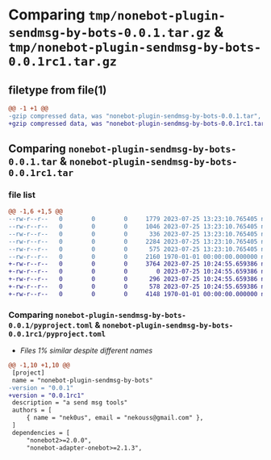 # Comparing `tmp/nonebot-plugin-sendmsg-by-bots-0.0.1.tar.gz` & `tmp/nonebot-plugin-sendmsg-by-bots-0.0.1rc1.tar.gz`

## filetype from file(1)

```diff
@@ -1 +1 @@
-gzip compressed data, was "nonebot-plugin-sendmsg-by-bots-0.0.1.tar", last modified: Tue Jul 25 13:23:22 2023, max compression
+gzip compressed data, was "nonebot-plugin-sendmsg-by-bots-0.0.1rc1.tar", last modified: Tue Jul 25 10:25:13 2023, max compression
```

## Comparing `nonebot-plugin-sendmsg-by-bots-0.0.1.tar` & `nonebot-plugin-sendmsg-by-bots-0.0.1rc1.tar`

### file list

```diff
@@ -1,6 +1,5 @@
--rw-r--r--   0        0        0     1779 2023-07-25 13:23:10.765405 nonebot-plugin-sendmsg-by-bots-0.0.1/README.md
--rw-r--r--   0        0        0     1046 2023-07-25 13:23:10.765405 nonebot-plugin-sendmsg-by-bots-0.0.1/nonebot_plugin_sendmsg_by_bots/__init__.py
--rw-r--r--   0        0        0      336 2023-07-25 13:23:10.765405 nonebot-plugin-sendmsg-by-bots-0.0.1/nonebot_plugin_sendmsg_by_bots/config.py
--rw-r--r--   0        0        0     2284 2023-07-25 13:23:10.765405 nonebot-plugin-sendmsg-by-bots-0.0.1/nonebot_plugin_sendmsg_by_bots/tools.py
--rw-r--r--   0        0        0      575 2023-07-25 13:23:10.765405 nonebot-plugin-sendmsg-by-bots-0.0.1/pyproject.toml
--rw-r--r--   0        0        0     2160 1970-01-01 00:00:00.000000 nonebot-plugin-sendmsg-by-bots-0.0.1/PKG-INFO
+-rw-r--r--   0        0        0     3764 2023-07-25 10:24:55.659386 nonebot-plugin-sendmsg-by-bots-0.0.1rc1/README.md
+-rw-r--r--   0        0        0        0 2023-07-25 10:24:55.659386 nonebot-plugin-sendmsg-by-bots-0.0.1rc1/nonebot_plugin_sendmsg_by_bots/__init__.py
+-rw-r--r--   0        0        0      296 2023-07-25 10:24:55.659386 nonebot-plugin-sendmsg-by-bots-0.0.1rc1/nonebot_plugin_sendmsg_by_bots/tools.py
+-rw-r--r--   0        0        0      578 2023-07-25 10:24:55.659386 nonebot-plugin-sendmsg-by-bots-0.0.1rc1/pyproject.toml
+-rw-r--r--   0        0        0     4148 1970-01-01 00:00:00.000000 nonebot-plugin-sendmsg-by-bots-0.0.1rc1/PKG-INFO
```

### Comparing `nonebot-plugin-sendmsg-by-bots-0.0.1/pyproject.toml` & `nonebot-plugin-sendmsg-by-bots-0.0.1rc1/pyproject.toml`

 * *Files 1% similar despite different names*

```diff
@@ -1,10 +1,10 @@
 [project]
 name = "nonebot-plugin-sendmsg-by-bots"
-version = "0.0.1"
+version = "0.0.1rc1"
 description = "a send msg tools"
 authors = [
     { name = "nek0us", email = "nekouss@gmail.com" },
 ]
 dependencies = [
     "nonebot2>=2.0.0",
     "nonebot-adapter-onebot>=2.1.3",
```

